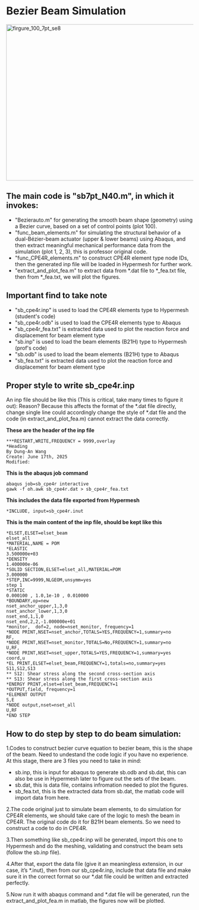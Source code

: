 # Bezier Beam Simulation
<img width="560" height="420" alt="firgure_100_7pt_se8" src="https://github.com/user-attachments/assets/9f99cddd-9704-43ae-b3d3-5d20ef09be4b" />

## The main code is "sb7pt_N40.m", in which it invokes:
- "Bezierauto.m" for generating the smooth beam shape (geometry) using a Bezier curve, based on a set of control points (plot 100).
- "func_beam_elements.m" for simulating the structural behavior of a dual-Bézier-beam actuator (upper & lower beams) using Abaqus, and then extract meaningful mechanical performance data from the simulation (plot 1, 2, 3), this is professor original code.
- "func_CPE4R_elements.m" to construct CPE4R element type node IDs, then the generated inp file will be loaded in Hypermesh for further work.
- "extract_and_plot_fea.m" to extract data from *.dat file to *_fea.txt file, then from *_fea.txt, we will plot the figures.

## Important find to take note
- "sb_cpe4r.inp" is used to load the CPE4R elements type to Hypermesh (student's code)
- "sb_cpe4r.odb" is used to load the CPE4R elements type to Abaqus
- "sb_cpe4r_fea.txt" is extracted data used to plot the reaction force and displacement for beam element type
- "sb.inp" is used to load the beam elements (B21H) type to Hypermesh (prof's code)
- "sb.odb" is used to load the beam elements (B21H) type to Abaqus
- "sb_fea.txt" is extracted data used to plot the reaction force and displacement for beam element type

## Proper style to write sb_cpe4r.inp 
An inp file should be like this (This is critical, take many times to figure it out):
Reason? Because this affects the format of the *.dat file directly, change single line could accordingly change the style of *.dat file and the code (in extract_and_plot_fea.m) cannot extract the data correctly.

**These are the header of the inp file**

    ***RESTART,WRITE,FREQUENCY = 9999,overlay
    *Heading
    By Dung-An Wang
    Create: June 17th, 2025
    Modified:

**This is the abaqus job command**

    abaqus job=sb_cpe4r interactive
    gawk -f oh.awk sb_cpe4r.dat > sb_cpe4r_fea.txt

**This includes the data file exported from Hypermesh**

    *INCLUDE, input=sb_cpe4r.inut

**This is the main content of the inp file, should be kept like this**

    *ELSET,ELSET=elset_beam
    elset_all
    *MATERIAL,NAME = POM
    *ELASTIC
    3.500000e+03
    *DENSITY
    1.400000e-06
    *SOLID SECTION,ELSET=elset_all,MATERIAL=POM
    3.000000
    *STEP,INC=9999,NLGEOM,unsymm=yes
    step 1 
    *STATIC 
    0.000100 , 1.0,1e-10 , 0.010000 
    *BOUNDARY,op=new
    nset_anchor_upper,1,3,0 
    nset_anchor_lower,1,3,0
    nset_end,1,1,0
    nset_end,2,2,-1.000000e+01
    *monitor,  dof=2, node=nset_monitor, frequency=1
    *NODE PRINT,NSET=nset_anchor,TOTALS=YES,FREQUENCY=1,summary=no
    RF,
    *NODE PRINT,NSET=nset_monitor,TOTALS=No,FREQUENCY=1,summary=no
    U,RF,
    *NODE PRINT,NSET=nset_upper,TOTALS=YES,FREQUENCY=1,summary=yes
    coord,u
    *EL PRINT,ELSET=elset_beam,FREQUENCY=1,totals=no,summary=yes
    S11,S12,S13
    ** S12: Shear stress along the second cross-section axis 
    ** S13: Shear stress along the first cross-section axis
    *ENERGY PRINT,elset=elset_beam,FREQUENCY=1
    *OUTPUT,field, frequency=1
    *ELEMENT OUTPUT
    S,E
    *NODE output,nset=nset_all
    U,RF
    *END STEP

## How to do step by step to do beam simulation:
1.Codes to construct bezier curve equation to bezier beam, this is the shape of the beam. Need to undestand the code logic if you have no experience. At this stage, there are 3 files you need to take in mind:
* sb.inp, this is input for abaqus to generate sb.odb and sb.dat, this can also be use in Hypermesh later to figure out the sets of the beam.
* sb.dat, this is data file, contains infromation needed to plot the figures.
* sb_fea.txt, this is the extracted data from sb.dat, the matlab code will import data from here.

2.The code original just to simulate beam elements, to do simulation for CPE4R elements, we should take care of the logic to mesh the beam in CPE4R. The original code do it for B21H beam elements. So we need to construct a code to do in CPE4R.

3.Then something like sb_cpe4r.inp will be generated, import this one to Hypermesh and do the meshing, validating and construct the beam sets (follow the sb.inp file).

4.After that, export the data file (give it an meaningless extension, in our case, it’s *.inut), then from our sb_cpe4r.inp, include that data file and make sure it in the correct format so our *.dat file could be written and extracted perfectly.

5.Now run it with abaqus command and *.dat file will be generated, run the extract_and_plot_fea.m in matlab, the figures now will be plotted.

